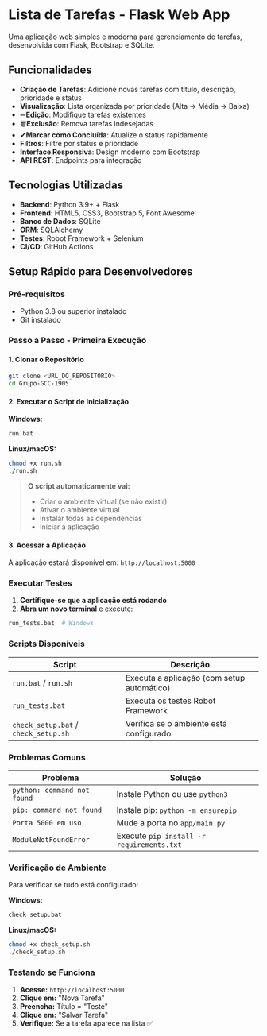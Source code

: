 # Lista de Tarefas - Flask Web App

Uma aplicação web simples e moderna para gerenciamento de tarefas, desenvolvida com Flask, Bootstrap e SQLite.

## Funcionalidades

- **Criação de Tarefas**: Adicione novas tarefas com título, descrição, prioridade e status
- **Visualização**: Lista organizada por prioridade (Alta → Média → Baixa)
- ✏**Edição**: Modifique tarefas existentes
- 🗑**Exclusão**: Remova tarefas indesejadas
- ✔**Marcar como Concluída**: Atualize o status rapidamente
- **Filtros**: Filtre por status e prioridade
- **Interface Responsiva**: Design moderno com Bootstrap
- **API REST**: Endpoints para integração

## Tecnologias Utilizadas

- **Backend**: Python 3.9+ + Flask
- **Frontend**: HTML5, CSS3, Bootstrap 5, Font Awesome
- **Banco de Dados**: SQLite
- **ORM**: SQLAlchemy
- **Testes**: Robot Framework + Selenium
- **CI/CD**: GitHub Actions

## Setup Rápido para Desenvolvedores

### Pré-requisitos
- Python 3.8 ou superior instalado
- Git instalado

### Passo a Passo - Primeira Execução

#### 1. Clonar o Repositório
```bash
git clone <URL_DO_REPOSITORIO>
cd Grupo-GCC-1905
```

#### 2. Executar o Script de Inicialização

**Windows:**
```bash
run.bat
```

**Linux/macOS:**
```bash
chmod +x run.sh
./run.sh
```

> **O script automaticamente vai:**
> - Criar o ambiente virtual (se não existir)
> - Ativar o ambiente virtual
> - Instalar todas as dependências
> - Iniciar a aplicação

#### 3. Acessar a Aplicação

A aplicação estará disponível em: `http://localhost:5000`

### Executar Testes

1. **Certifique-se que a aplicação está rodando**
2. **Abra um novo terminal** e execute:

```bash
run_tests.bat  # Windows
```

### Scripts Disponíveis

| Script | Descrição |
|--------|-----------|
| `run.bat` / `run.sh` | Executa a aplicação (com setup automático) |
| `run_tests.bat` | Executa os testes Robot Framework |
| `check_setup.bat` / `check_setup.sh` | Verifica se o ambiente está configurado |

### Problemas Comuns

| Problema | Solução |
|----------|---------|
| `python: command not found` | Instale Python ou use `python3` |
| `pip: command not found` | Instale pip: `python -m ensurepip` |
| `Porta 5000 em uso` | Mude a porta no `app/main.py` |
| `ModuleNotFoundError` | Execute `pip install -r requirements.txt` |

### Verificação de Ambiente

Para verificar se tudo está configurado:

**Windows:**
```bash
check_setup.bat
```

**Linux/macOS:**
```bash
chmod +x check_setup.sh
./check_setup.sh
```

### Testando se Funciona

1. **Acesse:** `http://localhost:5000`
2. **Clique em:** "Nova Tarefa"
3. **Preencha:** Título = "Teste"
4. **Clique em:** "Salvar Tarefa"
5. **Verifique:** Se a tarefa aparece na lista ✅
